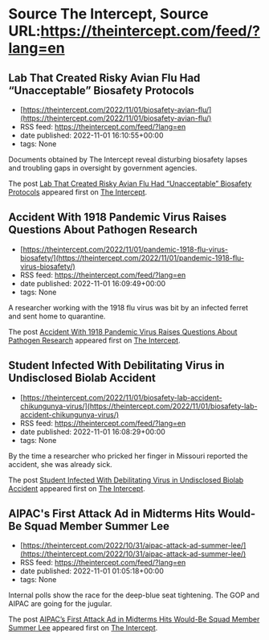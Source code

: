 # Source The Intercept, Source URL:https://theintercept.com/feed/?lang=en

## Lab That Created Risky Avian Flu Had “Unacceptable” Biosafety Protocols
 - [https://theintercept.com/2022/11/01/biosafety-avian-flu/](https://theintercept.com/2022/11/01/biosafety-avian-flu/)
 - RSS feed: https://theintercept.com/feed/?lang=en
 - date published: 2022-11-01 16:10:55+00:00
 - tags: None

<p>Documents obtained by The Intercept reveal disturbing biosafety lapses and troubling gaps in oversight by government agencies.</p>
<p>The post <a href="https://theintercept.com/2022/11/01/biosafety-avian-flu/" rel="nofollow">Lab That Created Risky Avian Flu Had “Unacceptable” Biosafety Protocols</a> appeared first on <a href="https://theintercept.com" rel="nofollow">The Intercept</a>.</p>

## Accident With 1918 Pandemic Virus Raises Questions About Pathogen Research
 - [https://theintercept.com/2022/11/01/pandemic-1918-flu-virus-biosafety/](https://theintercept.com/2022/11/01/pandemic-1918-flu-virus-biosafety/)
 - RSS feed: https://theintercept.com/feed/?lang=en
 - date published: 2022-11-01 16:09:49+00:00
 - tags: None

<p>A researcher working with the 1918 flu virus was bit by an infected ferret and sent home to quarantine.</p>
<p>The post <a href="https://theintercept.com/2022/11/01/pandemic-1918-flu-virus-biosafety/" rel="nofollow">Accident With 1918 Pandemic Virus Raises Questions About Pathogen Research</a> appeared first on <a href="https://theintercept.com" rel="nofollow">The Intercept</a>.</p>

## Student Infected With Debilitating Virus in Undisclosed Biolab Accident
 - [https://theintercept.com/2022/11/01/biosafety-lab-accident-chikungunya-virus/](https://theintercept.com/2022/11/01/biosafety-lab-accident-chikungunya-virus/)
 - RSS feed: https://theintercept.com/feed/?lang=en
 - date published: 2022-11-01 16:08:29+00:00
 - tags: None

<p>By the time a researcher who pricked her finger in Missouri reported the accident, she was already sick.</p>
<p>The post <a href="https://theintercept.com/2022/11/01/biosafety-lab-accident-chikungunya-virus/" rel="nofollow">Student Infected With Debilitating Virus in Undisclosed Biolab Accident</a> appeared first on <a href="https://theintercept.com" rel="nofollow">The Intercept</a>.</p>

## AIPAC's First Attack Ad in Midterms Hits Would-Be Squad Member Summer Lee
 - [https://theintercept.com/2022/10/31/aipac-attack-ad-summer-lee/](https://theintercept.com/2022/10/31/aipac-attack-ad-summer-lee/)
 - RSS feed: https://theintercept.com/feed/?lang=en
 - date published: 2022-11-01 01:05:18+00:00
 - tags: None

<p>Internal polls show the race for the deep-blue seat tightening. The GOP and AIPAC are going for the jugular.</p>
<p>The post <a href="https://theintercept.com/2022/10/31/aipac-attack-ad-summer-lee/" rel="nofollow">AIPAC&#8217;s First Attack Ad in Midterms Hits Would-Be Squad Member Summer Lee</a> appeared first on <a href="https://theintercept.com" rel="nofollow">The Intercept</a>.</p>
